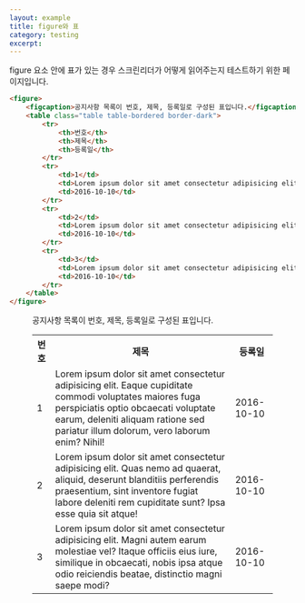 ```yaml
---
layout: example
title: figure와 표
category: testing
excerpt:
---
```


figure 요소 안에 표가 있는 경우 스크린리더가 어떻게 읽어주는지 테스트하기 위한 페이지입니다.

```html
<figure>
	<figcaption>공지사항 목록이 번호, 제목, 등록일로 구성된 표입니다.</figcaption>
	<table class="table table-bordered border-dark">
		<tr>
			<th>번호</th>
			<th>제목</th>
			<th>등록일</th>
		</tr>
		<tr>
			<td>1</td>
			<td>Lorem ipsum dolor sit amet consectetur adipisicing elit. Eaque cupiditate commodi voluptates maiores fuga perspiciatis optio obcaecati voluptate earum, deleniti aliquam ratione sed pariatur illum dolorum, vero laborum enim? Nihil!</td>
			<td>2016-10-10</td>
		</tr>
		<tr>
			<td>2</td>
			<td>Lorem ipsum dolor sit amet consectetur adipisicing elit. Quas nemo ad quaerat, aliquid, deserunt blanditiis perferendis praesentium, sint inventore fugiat labore deleniti rem cupiditate sunt? Ipsa esse quia sit atque!</td>
			<td>2016-10-10</td>
		</tr>
		<tr>
			<td>3</td>
			<td>Lorem ipsum dolor sit amet consectetur adipisicing elit. Magni autem earum molestiae vel? Itaque officiis eius iure, similique in obcaecati, nobis ipsa atque odio reiciendis beatae, distinctio magni saepe modi?</td>
			<td>2016-10-10</td>
		</tr>
	</table>
</figure>
```

<figure>
	<figcaption>공지사항 목록이 번호, 제목, 등록일로 구성된 표입니다.</figcaption>
	<table class="table table-bordered border-dark">
		<tr>
			<th>번호</th>
			<th>제목</th>
			<th>등록일</th>
		</tr>
		<tr>
			<td>1</td>
			<td>Lorem ipsum dolor sit amet consectetur adipisicing elit. Eaque cupiditate commodi voluptates maiores fuga perspiciatis optio obcaecati voluptate earum, deleniti aliquam ratione sed pariatur illum dolorum, vero laborum enim? Nihil!</td>
			<td>2016-10-10</td>
		</tr>
		<tr>
			<td>2</td>
			<td>Lorem ipsum dolor sit amet consectetur adipisicing elit. Quas nemo ad quaerat, aliquid, deserunt blanditiis perferendis praesentium, sint inventore fugiat labore deleniti rem cupiditate sunt? Ipsa esse quia sit atque!</td>
			<td>2016-10-10</td>
		</tr>
		<tr>
			<td>3</td>
			<td>Lorem ipsum dolor sit amet consectetur adipisicing elit. Magni autem earum molestiae vel? Itaque officiis eius iure, similique in obcaecati, nobis ipsa atque odio reiciendis beatae, distinctio magni saepe modi?</td>
			<td>2016-10-10</td>
		</tr>
	</table>
</figure>

